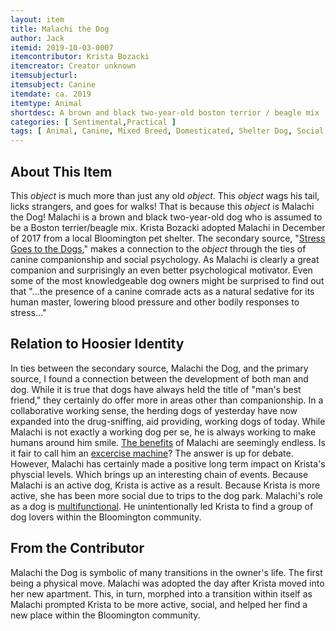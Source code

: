 ```yaml
---
layout: item
title: Malachi the Dog
author: Jack 
itemid: 2019-10-03-0007
itemcontributor: Krista Bozacki
itemcreator: Creator unknown 
itemsubjecturl: 
itemsubject: Canine
itemdate: ca. 2019
itemtype: Animal
shortdesc: A brown and black two-year-old boston terrior / beagle mix
categories: [ Sentimental,Practical ]
tags: [ Animal, Canine, Mixed Breed, Domesticated, Shelter Dog, Social Psychology, Friendship, Fun, Woof, ]
---
```


## About This Item

This *object* is much more than just any old *object*. This *object* wags his tail, licks strangers, and goes for walks! That is because this *object* is Malachi the Dog! Malachi is a brown and black two-year-old dog who is assumed to be a Boston terrier/beagle mix. Krista Bozacki adopted Malachi in December of 2017 from a local Bloomington pet shelter. The secondary source, "[Stress Goes to the Dogs](https://www.jstor.org/stable/3976005?Search=yes&resultItemClick=true&searchText=stress&searchText=goes&searchText=to&searchText=the&searchText=dogs&searchUri=%2Faction%2FdoBasicSearch%3FQuery%3Dstress%2Bgoes%2Bto%2Bthe%2Bdogs&ab_segments=0%2Fbasic_SYC-4802%2Ftest1&refreqid=search%3Aba4917c76dfa816ffc4347cb347e9aa1&seq=1#metadata_info_tab_contents)," makes a connection to the *object* through the ties of canine companionship and social psychology. As Malachi is clearly a great companion and surprisingly an even better psychological motivator. Even some of the most knowledgeable dog owners might be surprised to find out that "…the presence of a canine comrade acts as a natural sedative for its human master, lowering blood pressure and other bodily responses to stress…"

## Relation to Hoosier Identity

In ties between the secondary source, Malachi the Dog, and the primary source, I found a connection between the development of both man and dog. While it is true that dogs have always held the title of "man's best friend," they certainly do offer more in areas other than companionship. In a collaborative working sense, the herding dogs of yesterday have now expanded into the drug-sniffing, aid providing, working dogs of today. While Malachi is not exactly a working dog per se, he is always working to make humans around him smile. [The benefits](https://www.huffpost.com/entry/the-10-health-benefits-of-dogs-and-one-health-risk_n_57dad1b8e4b04a1497b2f5a0) of Malachi are seemingly endless. Is it fair to call him an [excercise machine](https://iucat.iu.edu/catalog/14886339)? The answer is up for debate. However, Malachi has certainly made a positive long term impact on Krista's physcial levels. Which brings up an interesting chain of events. Because Malachi is an active dog, Krista is active as a result. Because Krista is more active, she has been more social due to trips to the dog park. Malachi's role as a dog is [multifunctional](https://www.ncbi.nlm.nih.gov/pmc/articles/PMC2251326/). He unintentionally led Krista to find a group of dog lovers within the Bloomington community. 

## From the Contributor

Malachi the Dog is symbolic of many transitions in the owner's life. The first being a physical move. Malachi was adopted the day after Krista moved into her new apartment. This, in turn, morphed into a transition within itself as Malachi prompted Krista to be more active, social, and helped her find a new place within the Bloomington community. 

